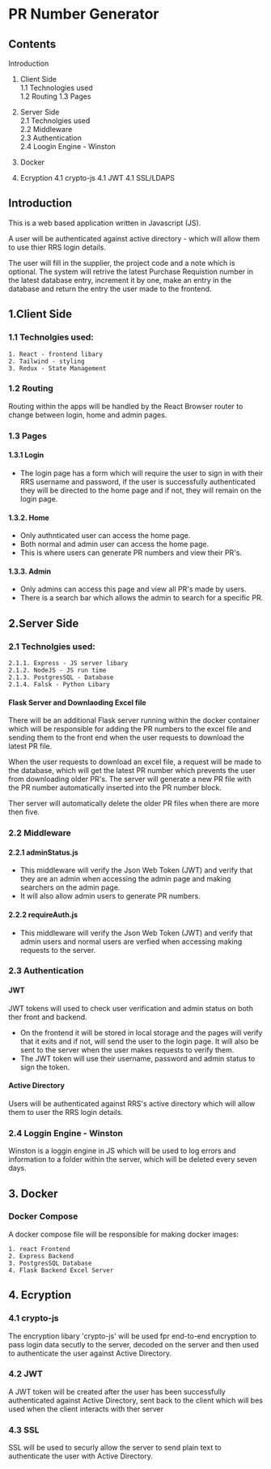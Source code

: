 # PR Number Generator

## Contents 
Introduction
1. Client Side   
    1.1 Technologies used   
    1.2 Routing
    1.3 Pages

2. Server Side  
    2.1 Technolgies used    
    2.2 Middleware  
    2.3 Authentication  
    2.4 Loogin Engine - Winston

3. Docker

4. Ecryption
    4.1 crypto-js
    4.1 JWT
    4.1 SSL/LDAPS

## Introduction
This is a web based application written in Javascript (JS). 

A user will be authenticated against active directory - which will allow them to use thier RRS login details. 

The user will fill in the supplier, the project code and a note which is optional. The system will retrive the latest Purchase Requistion number in the latest database entry, increment it by one, make an entry in the database and return the entry the user made to the frontend.


## 1.Client Side
### 1.1 Technolgies used:
```
1. React - frontend libary
2. Tailwind - styling
3. Redux - State Management
```

### 1.2 Routing     
Routing within the apps will be handled by the React Browser router to change between login, home and admin pages.

### 1.3 Pages   
  
#### 1.3.1 Login 
- The login page has a form which will require the user to sign in with their RRS username and password, if the user is successfully authenticated they will be directed to the home page and if not, they will remain on the login page.
#### 1.3.2. Home 
- Only authnticated user can access the home page. 
- Both normal and admin user can access the home page. 
- This is where users can generate PR numbers and view their PR's.
#### 1.3.3. Admin 
- Only admins can access this page and view all PR's made by users.
- There is a search bar which allows the admin to search for a specific PR.

## 2.Server Side
### 2.1 Technolgies used:
```
2.1.1. Express - JS server libary
2.1.2. NodeJS - JS run time
2.1.3. PostgresSQL - Database
2.1.4. Falsk - Python Libary 
```
#### Flask Server and Downlaoding Excel file
There will be an additional Flask server running within the docker container which will be responsible for adding the PR numbers to the excel file and sending them to the front end when the user requests to download the latest PR file. 

When the user requests to download an excel file, a request will be made to the database, which will get the latest PR number which prevents the user from downloading older PR's. The server will generate a new PR file with the PR number automatically inserted into the PR number block. 

Ther server will automatically delete the older PR files when there are more then five.

### 2.2 Middleware  

#### 2.2.1 adminStatus.js
- This middleware will verify the Json Web Token (JWT) and verify that they are an admin when accessing the admin page and making searchers on the admin page. 
- It will also allow admin users to generate PR numbers.

#### 2.2.2 requireAuth.js
- This middleware will verify the Json Web Token (JWT) and verify that admin users and normal users are verfied when accessing making requests to the server. 


### 2.3 Authentication 
#### JWT 
JWT tokens will used to check user verification and admin status on both ther front and backend. 
- On the frontend it will be stored in local storage and the pages will verify that it exits and if not, will send the user to the login page. It will also be sent to the server when the user makes requests to verify them.
- The JWT token will use their username, password and admin status to sign the token.

#### Active Directory  
Users will be authenticated against RRS's active directory which will allow them to user the RRS login details.

### 2.4 Loggin Engine - Winston 
Winston is a loggin engine in JS which will be used to log errors and information to a folder within the server, which will be deleted every seven days. 

## 3. Docker 
### Docker Compose
A docker compose file will be responsible for making docker images:

```
1. react Frontend
2. Express Backend
3. PostgresSQL Database
4. Flask Backend Excel Server
```

## 4. Ecryption
### 4.1 crypto-js
The encryption libary 'crypto-js' will be used fpr end-to-end encryption to pass login data secutly to the server, decoded on the server and then used to authenticate the user against Active Directory.

### 4.2 JWT
A JWT token will be created after the user has been successfully authenticated against Active Directory, sent back to the client which will bes used when the client interacts with ther server

### 4.3 SSL
SSL will be used to securly allow the server to send plain text to authenticate the user with Active Directory.